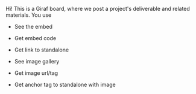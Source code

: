 Hi! This is a Giraf board, where we post a project's deliverable and related materials. You use

- See the embed
- Get embed code
- Get link to standalone

- See image gallery
- Get image url/tag 
- Get anchor tag to standalone with image

<embedder type="vizzer" />

